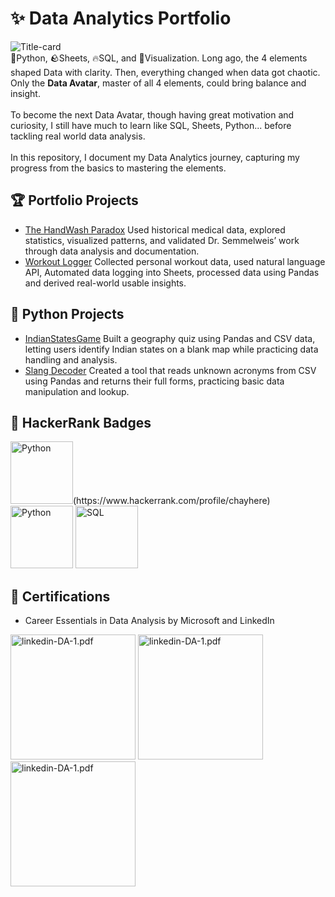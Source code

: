 # ✨ Data Analytics Portfolio
![Title-card](gifs/Avatar.jpg)
<br>
🌊Python, 🪨Sheets, 🔥SQL, and 💨Visualization. Long ago, the 4 elements shaped Data with clarity.
Then, everything changed when data got chaotic. Only the **Data Avatar**, master of all 4 elements, could bring balance and insight.
<br>&nbsp;<br>
To become the next Data Avatar, though having great motivation and curiosity, I still have much to learn like SQL, Sheets, Python... before tackling real world data analysis.
<br>
<br>
In this repository, I document my Data Analytics journey, capturing my progress from the basics to mastering the elements.
<br>



## 🏆 Portfolio Projects
- [The HandWash Paradox](https://github.com/chaitanyakrishnakumar/Data-Analytics/tree/main/Portfolio/HandWashParadox) Used historical medical data, explored statistics, visualized patterns, and validated Dr. Semmelweis’ work through data analysis and documentation.
- [Workout Logger](https://github.com/chaitanyakrishnakumar/Data-Analytics/tree/main/Portfolio/Workout%20Logger) Collected personal workout data, used natural language API, Automated data logging into Sheets, processed data using Pandas and derived real-world usable insights.

## 🐍 Python Projects
- [IndianStatesGame](https://github.com/chaitanyakrishnakumar/Data-Analytics/tree/main/Python/IndianStatesGame) Built a geography quiz using Pandas and CSV data, letting users identify Indian states on a blank map while practicing data handling and analysis.
- [Slang Decoder](https://github.com/chaitanyakrishnakumar/Data-Analytics/tree/main/Python/SlangDecode) Created a tool that reads unknown acronyms from CSV using Pandas and returns their full forms, practicing basic data manipulation and lookup.


## 🏅 HackerRank Badges
<p align="left">
<img src="/gifs/python.png" alt="Python" width="100"/>(https://www.hackerrank.com/profile/chayhere)   
<img src="/gifs/python.png" alt="Python" width="100"/>
<img src="/gifs/sql.png" alt="SQL" width="100"/>
</p>


## 📜 Certifications
- Career Essentials in Data Analysis by Microsoft and LinkedIn

[<img src="/gifs/linkedin-DA-0.png" alt="linkedin-DA-1.pdf" width="200"/>](https://github.com/chayhere/Data-Analytics/blob/main/gifs/linkedin-DA-0.pdf)
[<img src="/gifs/linkedin-DA-1.png" alt="linkedin-DA-1.pdf" width="200"/>](https://github.com/chayhere/Data-Analytics/blob/main/gifs/linkedin-DA-1.pdf)
[<img src="/gifs/linkedin-DA-2.png" alt="linkedin-DA-1.pdf" width="200"/>](https://github.com/chayhere/Data-Analytics/blob/main/gifs/linkedin-DA-2.pdf)








